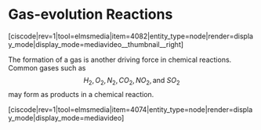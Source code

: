 # Gas-evolution Reactions

<media-video>[ciscode|rev=1|tool=elmsmedia|item=4082|entity_type=node|render=display_mode|display_mode=mediavideo__thumbnail__right]</media-video>

The formation of a gas is another driving force in chemical reactions.  Common gases such as $$H_2, O_2, N_2, CO_2, NO_2, \text{and }SO_2$$ may form as products in a chemical reaction.


[ciscode|rev=1|tool=elmsmedia|item=4074|entity_type=node|render=display_mode|display_mode=mediavideo]